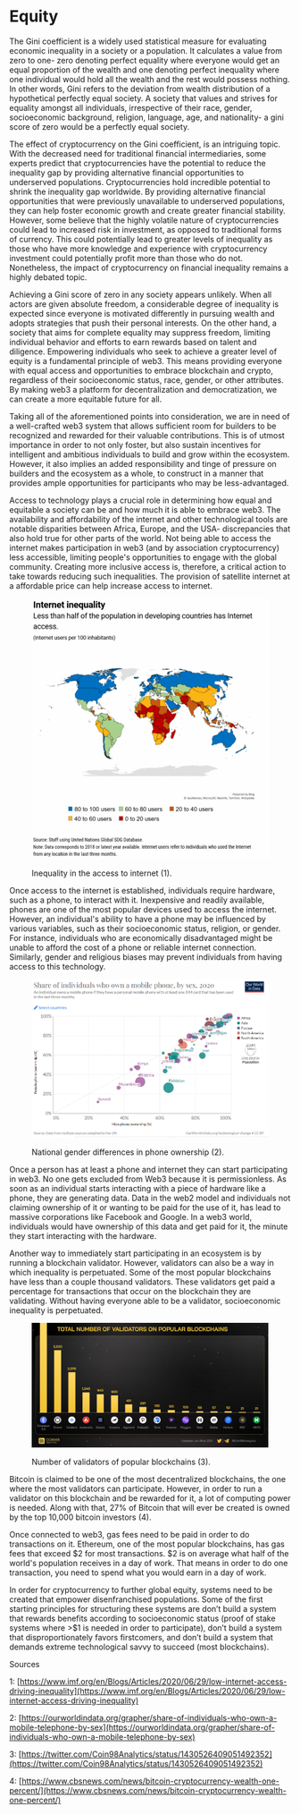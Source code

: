 # Equity

The Gini coefficient is a widely used statistical measure for evaluating economic inequality in a society or a population. It calculates a value from zero to one- zero denoting perfect equality where everyone would get an equal proportion of the wealth and one denoting perfect inequality where one individual would hold all the wealth and the rest would possess nothing. In other words, Gini refers to the deviation from wealth distribution of a hypothetical perfectly equal society. A society that values and strives for equality amongst all individuals, irrespective of their race, gender, socioeconomic background, religion, language, age, and nationality- a gini score of zero would be a perfectly equal society.

The effect of cryptocurrency on the Gini coefficient, is an intriguing topic. With the decreased need for traditional financial intermediaries, some experts predict that cryptocurrencies have the potential to reduce the inequality gap by providing alternative financial opportunities to underserved populations. Cryptocurrencies hold incredible potential to shrink the inequality gap worldwide. By providing alternative financial opportunities that were previously unavailable to underserved populations, they can help foster economic growth and create greater financial stability. However, some believe that the highly volatile nature of cryptocurrencies could lead to increased risk in investment, as opposed to traditional forms of currency. This could potentially lead to greater levels of inequality as those who have more knowledge and experience with cryptocurrency investment could potentially profit more than those who do not. Nonetheless, the impact of cryptocurrency on financial inequality remains a highly debated topic.

Achieving a Gini score of zero in any society appears unlikely. When all actors are given absolute freedom, a considerable degree of inequality is expected since everyone is motivated differently in pursuing wealth and adopts strategies that push their personal interests. On the other hand, a society that aims for complete equality may suppress freedom, limiting individual behavior and efforts to earn rewards based on talent and diligence. Empowering individuals who seek to achieve a greater level of equity is a fundamental principle of web3. This means providing everyone with equal access and opportunities to embrace blockchain and crypto, regardless of their socioeconomic status, race, gender, or other attributes. By making web3 a platform for decentralization and democratization, we can create a more equitable future for all.

Taking all of the aforementioned points into consideration, we are in need of a well-crafted web3 system that allows sufficient room for builders to be recognized and rewarded for their valuable contributions. This is of utmost importance in order to not only foster, but also sustain incentives for intelligent and ambitious individuals to build and grow within the ecosystem. However, it also implies an added responsibility and tinge of pressure on builders and the ecosystem as a whole, to construct in a manner that provides ample opportunities for participants who may be less-advantaged.

Access to technology plays a crucial role in determining how equal and equitable a society can be and how much it is able to embrace web3. The availability and affordability of the internet and other technological tools are notable disparities between Africa, Europe, and the USA- discrepancies that also hold true for other parts of the world. Not being able to access the internet makes participation in web3 (and by association cryptocurrency) less accessible, limiting people's opportunities to engage with the global community. Creating more inclusive access is, therefore, a critical action to take towards reducing such inequalities. The provision of satellite internet at a affordable price can help increase access to internet.&#x20;

<figure><img src="../.gitbook/assets/internet.PNG" alt=""><figcaption><p>Inequality in the access to internet (1). </p></figcaption></figure>

Once access to the internet is established, individuals require hardware, such as a phone, to interact with it. Inexpensive and readily available, phones are one of the most popular devices used to access the internet. However, an individual's ability to have a phone may be influenced by various variables, such as their socioeconomic status, religion, or gender. For instance, individuals who are economically disadvantaged might be unable to afford the cost of a phone or reliable internet connection. Similarly, gender and religious biases may prevent individuals from having access to this technology.&#x20;

<figure><img src="../.gitbook/assets/phoneownership.PNG" alt=""><figcaption><p>National gender differences in phone ownership (2).</p></figcaption></figure>

Once a person has at least a phone and internet they can start participating in web3. No one gets excluded from Web3 because it is permissionless. As soon as an individual starts interacting with a piece of hardware like a phone, they are generating data. Data in the web2 model and individuals not claiming ownership of it or wanting to be paid for the use of it, has lead to massive corporations like Facebook and Google. In a web3 world, individuals would have ownership of this data and get paid for it, the minute they start interacting with the hardware.&#x20;

Another way to immediately start participating in an ecosystem is by running a blockchain validator. However, validators can also be a way in which inequality is perpetuated. Some of the most popular blockchains have less than a couple thousand validators. These validators get paid a percentage for transactions that occur on the blockchain they are validating. Without having everyone able to be a validator, socioeconomic inequality is perpetuated.&#x20;

<figure><img src="../.gitbook/assets/E9o_UWkVIAIoJc4.jpg" alt=""><figcaption><p>Number of validators of popular blockchains (3).</p></figcaption></figure>

Bitcoin is claimed to be one of the most decentralized blockchains, the one where the most validators can participate. However, in order to run a validator on this blockchain and be rewarded for it, a lot of computing power is needed. Along with that, 27% of Bitcoin that will ever be created is owned by the top 10,000 bitcoin investors (4).

Once connected to web3, gas fees need to be paid in order to do transactions on it. Ethereum, one of the most popular blockchains, has gas fees that exceed $2 for most transactions. $2 is on average what half of the world's population receives in a day of work. That means in order to do one transaction, you need to spend what you would earn in a day of work.&#x20;

In order for cryptocurrency to further global equity, systems need to be created that empower disenfranchised populations.  Some of the first starting principles for structuring these systems are don’t build a system that rewards benefits according to socioeconomic status (proof of stake systems where >$1 is needed in order to participate), don’t build a system that disproportionately favors firstcomers, and don’t build a system that demands extreme technological savvy to succeed (most blockchains).&#x20;

Sources

1: [https://www.imf.org/en/Blogs/Articles/2020/06/29/low-internet-access-driving-inequality](https://www.imf.org/en/Blogs/Articles/2020/06/29/low-internet-access-driving-inequality)

2: [https://ourworldindata.org/grapher/share-of-individuals-who-own-a-mobile-telephone-by-sex](https://ourworldindata.org/grapher/share-of-individuals-who-own-a-mobile-telephone-by-sex)

3: [https://twitter.com/Coin98Analytics/status/1430526409051492352](https://twitter.com/Coin98Analytics/status/1430526409051492352)

4: [https://www.cbsnews.com/news/bitcoin-cryptocurrency-wealth-one-percent/](https://www.cbsnews.com/news/bitcoin-cryptocurrency-wealth-one-percent/)
